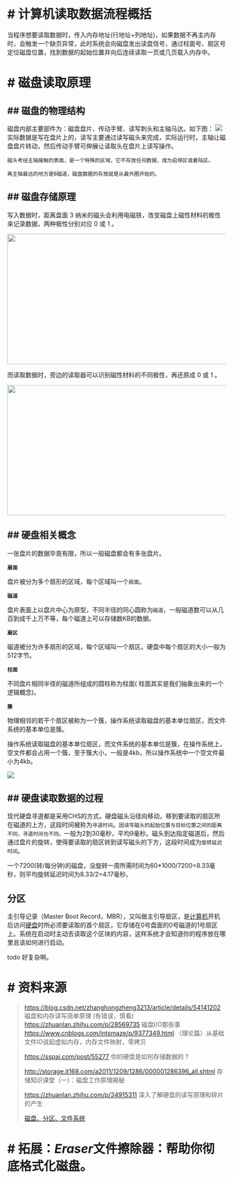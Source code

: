 # # 计算机读取数据流程概括
当程序想要读取数据时，传入内存地址(行地址+列地址)，如果数据不再主内存时，会触发一个缺页异常，此时系统会向磁盘发出读盘信号，通过柱面号、扇区号定位磁盘位置，找到数据的起始位置并向后连续读取一页或几页载入内存中。

# # 磁盘读取原理
## ## 磁盘的物理结构
磁盘内部主要部件为：磁盘盘片、传动手臂、读写刺头和主轴马达。如下图：
![](https://s2.ax1x.com/2019/10/20/KKHSPA.png)      
实际数据是写在盘片上的，读写主要通过读写磁头来完成，实际运行时，主轴让磁盘盘片转动，然后传动手臂可伸展让读取头在盘片上读写操作。

`磁头考经主轴接触的表面，是一个特殊的区域，它不存放任何数据，成为启停区或着陆区。`

`离主轴最远的地方是0磁道，磁盘数据的存放就是从最外圈开始的。`

## ## 磁盘存储原理

写入数据时，距离盘面 3 纳米的磁头会利用电磁铁，改变磁盘上磁性材料的极性来记录数据，两种极性分别对应 0 或 1 。

<img src="https://s2.ax1x.com/2019/10/20/KKzaz4.png" height=300px width=700px />     

而读取数据时，旁边的读取器可以识别磁性材料的不同极性，再还原成 0 或 1 。

<img src="https://s2.ax1x.com/2019/10/20/KMSnTx.png" height=300px width=700px />



## ## 硬盘相关概念

一张盘片的数据毕竟有限，所以一般磁盘都会有多张盘片。

**`扇面`**     

盘片被分为多个扇形的区域，每个区域叫一个`扇面`。    

**`磁道`**    

盘片表面上以盘片中心为原型，不同半径的同心圆称为`磁道`，一般磁道数可以从几百到成千上万不等，每个磁道上可以存储数KB的数据。

**`扇区`**

磁道被分为许多扇形的区域，每个区域叫一个扇区。硬盘中每个扇区的大小一般为512字节。

**`柱面`**

不同盘片相同半径的磁道所组成的圆柱称为柱面( 柱面其实是我们抽象出来的一个逻辑概念)。

**`簇`**

物理相邻的若干个扇区被称为一个簇，操作系统读取磁盘的基本单位扇区，而文件系统的基本单位是簇。

操作系统读取磁盘的基本单位扇区，而文件系统的基本单位是簇，在操作系统上，空文件都会占用一个簇，至于簇大小，一般是4kb，所以操作系统中一个空文件最小为4kb。

![](https://s2.ax1x.com/2019/10/20/KMCojg.png)

## ## 硬盘读取数据的过程

现代硬盘寻道都是采用CHS的方式，硬盘磁头沿径向移动，移到要读取的扇区所在磁道的上方，这段时间被称为`寻道时间`。`因读写磁头的起始位置与目标位置之间的距离不同，寻道时间也不同。`一般为2到30毫秒，平均9毫秒。磁头到达指定磁道后，然后通过盘片的旋转，使得要读取的扇区转到读写磁头的下方，这段时间成为`旋转延迟时间`。      

一个7200(转/每分钟)的磁盘，没旋转一周所需时间为60*1000/7200=8.33毫秒，则平均旋转延迟时间为8.33/2=4.17毫秒。

## 分区

 主引导记录（Master Boot Record，MBR），又叫做主引导扇区，是[计算机](https://zh.wikipedia.org/wiki/计算机)开机后访问[硬盘](https://zh.wikipedia.org/wiki/硬盘)时所必须要读取的首个扇区，它存储在0号盘面的0号磁道的1号扇区上。系统在启动时主动去读取这个区块的内容，这样系统才会知道你的程序放在哪里且该如何进行启动。

todo 好复杂啊。

# # 资料来源


> https://blog.csdn.net/zhanghongzheng3213/article/details/54141202 磁盘和内存读写简单原理      (有错误，慎看)
> https://zhuanlan.zhihu.com/p/28569735  磁盘I/O那些事         
> https://www.cnblogs.com/intsmaze/p/9377349.html  （理论篇）从基础文件IO说起虚拟内存，内存文件映射，零拷贝       
>
> https://sspai.com/post/55277 你的硬盘是如何存储数据的？
>
> http://storage.it168.com/a2011/1209/1286/000001286396_all.shtml  存储知识课堂（一）：磁盘工作原理揭秘
>
> https://zhuanlan.zhihu.com/p/34915311  深入了解硬盘的读写原理和碎片的产生
>
> [磁盘、分区、文件系统](https://blog.csdn.net/gqtcgq/article/details/50811991)

# # 拓展：*Eraser*文件擦除器：帮助你彻底格式化磁盘。